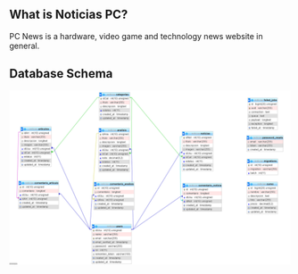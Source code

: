 ##  What is Noticias PC?

<p>
PC News is a hardware, video game and technology news website in general.
</p>



##  Database Schema
![alt text](https://github.com/alvarolopezgarcia1/NoticiasPC/blob/main/public/imagen/Cap_base_de_datos.PNG?raw=true)
